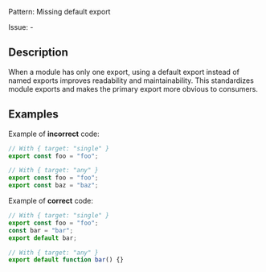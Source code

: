 Pattern: Missing default export

Issue: -

## Description

When a module has only one export, using a default export instead of named exports improves readability and maintainability. This standardizes module exports and makes the primary export more obvious to consumers.

## Examples

Example of **incorrect** code:

```javascript
// With { target: "single" }
export const foo = "foo";

// With { target: "any" }  
export const foo = "foo";
export const baz = "baz";
```

Example of **correct** code:

```javascript
// With { target: "single" }
export const foo = "foo";
const bar = "bar";
export default bar;

// With { target: "any" }
export default function bar() {}
```